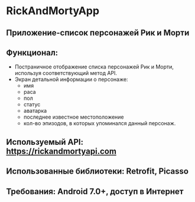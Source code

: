 # RickAndMortyApp
## Приложение-список персонажей Рик и Морти
## Функционал:
* Постраничное отображение списка персонажей Рик и Морти, используя соответствующий метод API.
* Экран детальной информации о персонаже:
  * имя
  * раса
  * пол
  * статус
  * аватарка
  * последнее известное местоположение
  * кол-во эпизодов, в которых упоминался данный персонаж.
## Используемый API: https://rickandmortyapi.com
## Использованные библиотеки: Retrofit, Picasso
## Требования: Android 7.0+, доступ в Интернет

